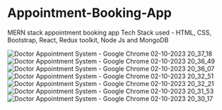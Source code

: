 # Appointment-Booking-App
MERN stack appointment booking app
Tech Stack used - HTML, CSS, Bootstrap, React, Redux toolkit, Node Js and MongoDB

![Doctor Appointment System - Google Chrome 02-10-2023 20_37_18](https://github.com/Amrit-star/Appointment-Booking-App/assets/76389901/a82d7f6e-ac87-4d26-afeb-5e2ae1ea244e)
![Doctor Appointment System - Google Chrome 02-10-2023 20_36_49](https://github.com/Amrit-star/Appointment-Booking-App/assets/76389901/a38f1148-7dd0-476b-945e-78fa66875470)
![Doctor Appointment System - Google Chrome 02-10-2023 20_36_07](https://github.com/Amrit-star/Appointment-Booking-App/assets/76389901/c787747e-e218-4c2e-bd76-2da54d672f1e)
![Doctor Appointment System - Google Chrome 02-10-2023 20_32_51](https://github.com/Amrit-star/Appointment-Booking-App/assets/76389901/e30a63f0-9bd2-428c-84db-ede2f0b4b03f)
![Doctor Appointment System - Google Chrome 02-10-2023 20_32_21](https://github.com/Amrit-star/Appointment-Booking-App/assets/76389901/e57c85fa-57cf-47a9-a854-a11fcd1e2a51)
![Doctor Appointment System - Google Chrome 02-10-2023 20_31_53](https://github.com/Amrit-star/Appointment-Booking-App/assets/76389901/e4fb88a5-cfc3-49cc-9ed6-05059034d533)
![Doctor Appointment System - Google Chrome 02-10-2023 20_30_17](https://github.com/Amrit-star/Appointment-Booking-App/assets/76389901/31fb5313-596b-4981-b406-f5d11ea3944a)

